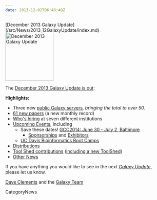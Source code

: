 ```yaml
---
date: 2013-12-02T06:48:48Z
---
```

<div class='newsItemHeader'>[December 2013 Galaxy Update](/src/News/2013_12GalaxyUpdate/index.md)</div>

<div class='right'><a href='/GalaxyUpdates/2013_11'><img src='/Images/Logos/GalaxyUpdate200.png' alt='December 2013 Galaxy Update' width=150 /></a></div>

The [December 2013 Galaxy Update is out](/src/GalaxyUpdates/2013_12/index.md):

**Highlights:**
* Three new [public Galaxy servers](/src/GalaxyUpdates/2013_12/index.md#50-public-servers), *bringing the total to over 50.* 
* [61 new papers](/src/GalaxyUpdates/2013_12/index.md#new-papers) (a new monthly record)
* [Who's hiring](/src/GalaxyUpdates/2013_12/index.md#whos-hiring) at seven different institutions
* [Upcoming Events](/src/GalaxyUpdates/2013_12/index.md#events), including
  * Save these dates! [GCC2014: June 30 - July 2, Baltimore](/src/GalaxyUpdates/2013_12/index.md#gcc2014-june-30---july-2-baltimore)
    * [Sponsorships](/GalaxyUpdates/2013_12#sponsorships) and [Exhibitors](/src/GalaxyUpdates/2013_12/index.md#exhibitors) 
  * [UC Davis Bioinformatics Boot Camps](/src/GalaxyUpdates/2013_12/index.md#uc-davis-bioinformatics-boot-camps)
* [Distributions](/src/GalaxyUpdates/2013_12/index.md#galaxy-distributions)
* [Tool Shed contributions](/GalaxyUpdates/2013_12#toolshed-contributions) ([including a new ToolShed](/src/GalaxyUpdates/2013_12/index.md#new-public-toolsheds))
* [Other News](/src/GalaxyUpdates/2013_12/index.md#other-news)

If you have anything you would like to see in the next *[Galaxy Update](/src/GalaxyUpdates/index.md)*, please let us know.

[Dave Clements](/DaveClements) and the [Galaxy Team](/src/GalaxyTeam/index.md)


CategoryNews
